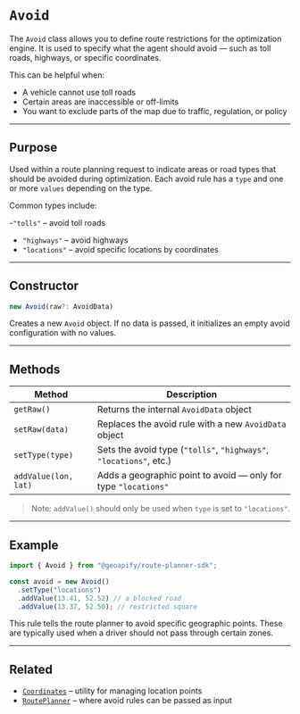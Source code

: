 # `Avoid`

The `Avoid` class allows you to define route restrictions for the optimization engine. It is used to specify what the agent should avoid — such as toll roads, highways, or specific coordinates.

This can be helpful when:

- A vehicle cannot use toll roads
- Certain areas are inaccessible or off-limits
- You want to exclude parts of the map due to traffic, regulation, or policy

---

## Purpose

Used within a route planning request to indicate areas or road types that should be avoided during optimization. Each avoid rule has a `type` and one or more `values` depending on the type.

Common types include:

-`"tolls"` – avoid toll roads
- `"highways"` – avoid highways
- `"locations"` – avoid specific locations by coordinates

---

## Constructor

```ts
new Avoid(raw?: AvoidData)
```

Creates a new `Avoid` object. If no data is passed, it initializes an empty avoid configuration with no values.

---

## Methods

| Method               | Description                                                        |
| -------------------- | ------------------------------------------------------------------ |
| `getRaw()`           | Returns the internal `AvoidData` object                            |
| `setRaw(data)`       | Replaces the avoid rule with a new `AvoidData` object              |
| `setType(type)`      | Sets the avoid type (`"tolls"`, `"highways"`, `"locations"`, etc.) |
| `addValue(lon, lat)` | Adds a geographic point to avoid — only for type `"locations"`     |

> Note: `addValue()` should only be used when `type` is set to `"locations"`.

---

## Example

```ts
import { Avoid } from "@geoapify/route-planner-sdk";

const avoid = new Avoid()
  .setType("locations")
  .addValue(13.41, 52.52) // a blocked road
  .addValue(13.37, 52.50); // restricted square
```

This rule tells the route planner to avoid specific geographic points. These are typically used when a driver should not pass through certain zones.

---

## Related

* [`Coordinates`](./coordinates.md) – utility for managing location points
* [`RoutePlanner`](./route-planner.md) – where avoid rules can be passed as input
